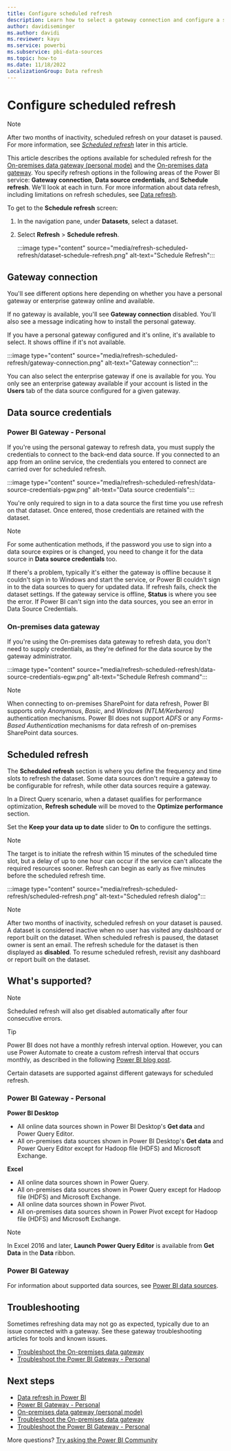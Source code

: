 ```yaml
---
title: Configure scheduled refresh
description: Learn how to select a gateway connection and configure a scheduled refresh in the Power BI service.
author: davidiseminger
ms.author: davidi
ms.reviewer: kayu
ms.service: powerbi
ms.subservice: pbi-data-sources
ms.topic: how-to
ms.date: 11/18/2022
LocalizationGroup: Data refresh
---
```


# Configure scheduled refresh

>[!NOTE]
>After two months of inactivity, scheduled refresh on your dataset is paused. For more information, see [*Scheduled refresh*](#scheduled-refresh) later in this article.

This article describes the options available for scheduled refresh for the [On-premises data gateway (personal mode)](service-gateway-personal-mode.md) and the [On-premises data gateway](service-gateway-onprem.md). You specify refresh options in the following areas of the Power BI service: **Gateway connection**, **Data source credentials**, and **Schedule refresh**. We'll look at each in turn. For more information about data refresh, including limitations on refresh schedules, see [Data refresh](refresh-data.md#data-refresh).

To get to the **Schedule refresh** screen:

1. In the navigation pane, under **Datasets**, select a dataset.

1. Select **Refresh** > **Schedule refresh**.

    :::image type="content" source="media/refresh-scheduled-refresh/dataset-schedule-refresh.png" alt-text="Schedule Refresh":::

## Gateway connection

You'll see different options here depending on whether you have a personal gateway or enterprise gateway online and available.

If no gateway is available, you'll see **Gateway connection** disabled. You'll also see a message indicating how to install the personal gateway.

If you have a personal gateway configured and it's online, it's available to select. It shows offline if it's not available.

:::image type="content" source="media/refresh-scheduled-refresh/gateway-connection.png" alt-text="Gateway connection":::

You can also select the enterprise gateway if one is available for you. You only see an enterprise gateway available if your account is listed in the **Users** tab of the data source configured for a given gateway.

## Data source credentials

### Power BI Gateway - Personal

If you're using the personal gateway to refresh data, you must supply the credentials to connect to the back-end data source. If you connected to an app from an online service, the credentials you entered to connect are carried over for scheduled refresh.

:::image type="content" source="media/refresh-scheduled-refresh/data-source-credentials-pgw.png" alt-text="Data source credentials":::

You're only required to sign in to a data source the first time you use refresh on that dataset. Once entered, those credentials are retained with the dataset.

> [!NOTE]
> For some authentication methods, if the password you use to sign into a data source expires or is changed, you need to change it for the data source in **Data source credentials** too.

If there's a problem, typically it's either the gateway is offline because it couldn't sign in to Windows and start the service, or Power BI couldn't sign in to the data sources to query for updated data. If refresh fails, check the dataset settings. If the gateway service is offline, **Status** is where you see the error. If Power BI can't sign into the data sources, you see an error in Data Source Credentials.

### On-premises data gateway

If you're using the On-premises data gateway to refresh data, you don't need to supply credentials, as they're defined for the data source by the gateway administrator.

:::image type="content" source="media/refresh-scheduled-refresh/data-source-credentials-egw.png" alt-text="Schedule Refresh command":::

> [!NOTE]
> When connecting to on-premises SharePoint for data refresh, Power BI supports only *Anonymous*, *Basic*, and *Windows (NTLM/Kerberos)* authentication mechanisms. Power BI does not support *ADFS* or any *Forms-Based Authentication* mechanisms for data refresh of on-premises SharePoint data sources.

## Scheduled refresh

The **Scheduled refresh** section is where you define the frequency and time slots to refresh the dataset. Some data sources don't require a gateway to be configurable for refresh, while other data sources require a gateway.

In a Direct Query scenario, when a dataset qualifies for performance optimization, **Refresh schedule** will be moved to the **Optimize performance** section.

Set the **Keep your data up to date** slider to **On** to configure the settings.

> [!NOTE]
> The target is to initiate the refresh within 15 minutes of the scheduled time slot, but a delay of up to one hour can occur if the service can't allocate the required resources sooner. Refresh can begin as early as five minutes before the scheduled refresh time. 

:::image type="content" source="media/refresh-scheduled-refresh/scheduled-refresh.png" alt-text="Scheduled refresh dialog":::

> [!NOTE]
> After two months of inactivity, scheduled refresh on your dataset is paused. A dataset is considered inactive when no user has visited any dashboard or report built on the dataset. When scheduled refresh is paused, the dataset owner is sent an email. The refresh schedule for the dataset is then displayed as **disabled**. To resume scheduled refresh, revisit any dashboard or report built on the dataset.

## What's supported?

> [!NOTE]
> Scheduled refresh will also get disabled automatically after four consecutive errors.

> [!TIP]
> Power BI does not have a monthly refresh interval option. However, you can use Power Automate to create a custom refresh interval that occurs monthly, as described in the following [Power BI blog post](https://powerbi.microsoft.com/blog/refresh-your-power-bi-dataset-using-microsoft-flow/). 


Certain datasets are supported against different gateways for scheduled refresh. 

### Power BI Gateway - Personal

**Power BI Desktop**

* All online data sources shown in Power BI Desktop's **Get data** and Power Query Editor.
* All on-premises data sources shown in Power BI Desktop's **Get data** and Power Query Editor except for Hadoop file (HDFS) and Microsoft Exchange.

**Excel**

* All online data sources shown in Power Query.
* All on-premises data sources shown in Power Query except for Hadoop file (HDFS) and Microsoft Exchange.
* All online data sources shown in Power Pivot.
* All on-premises data sources shown in Power Pivot except for Hadoop file (HDFS) and Microsoft Exchange.

> [!NOTE]
> In Excel 2016 and later, **Launch Power Query Editor** is available from **Get Data** in the **Data** ribbon.

### Power BI Gateway

For information about supported data sources, see [Power BI data sources](power-bi-data-sources.md).

## Troubleshooting

Sometimes refreshing data may not go as expected, typically due to an issue connected with a gateway. See these gateway troubleshooting articles for tools and known issues.

- [Troubleshoot the On-premises data gateway](service-gateway-onprem-tshoot.md)
- [Troubleshoot the Power BI Gateway - Personal](service-admin-troubleshooting-power-bi-personal-gateway.md)

## Next steps

- [Data refresh in Power BI](refresh-data.md)  
- [Power BI Gateway - Personal](service-gateway-personal-mode.md)  
- [On-premises data gateway (personal mode)](service-gateway-onprem.md)  
- [Troubleshoot the On-premises data gateway](service-gateway-onprem-tshoot.md)  
- [Troubleshoot the Power BI Gateway - Personal](service-admin-troubleshooting-power-bi-personal-gateway.md)  

More questions? [Try asking the Power BI Community](https://community.powerbi.com/)
